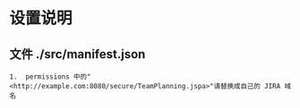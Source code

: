 # 设置说明

## 文件 ./src/manifest.json

    1.  permissions 中的"<http://example.com:8080/secure/TeamPlanning.jspa>"请替换成自己的 JIRA 域名
